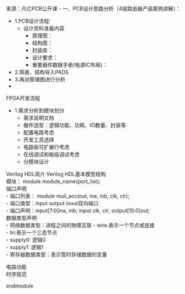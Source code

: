 来源：凡亿PCB公开课 - 
一、PCB设计思路分析（4层路由器产品案例讲解）：  
  - 1.PCB设计流程:  
    - 设计资料准备内容  
      - 原理图：  
      - 结构图：  
      - 封装库：  
      - 设计要求：  
      - 重要器件数据手册(电源IC布局)：  
  - 2.网表、结构导入PADS  
  - 3.再对原理图进行分析  
  - 
  
FPGA开发流程  
  - 1.需求分析到模块划分
    - 需求说明文档  
    - 器件选型：逻辑功能、功耗、IO数量、封装等.  
    - 配置电路考虑  
    - 开发工具选择  
    - 电路板可扩展行考虑  
    - 在线调试和板级调试考虑  
    - 分模块设计
    
Verilog HDL简介
Verilog HDL基本模型结构  
模块：
module module_name(port_list);  
  端口声明  
    - 端口列表： module muil_acc(out, ine, inb, clk, clr);  
    - 端口类型：input output inout双向端口  
    - 端口声明：input[7:0]ina, inb; input clk, clr; output[15:0]out;  
  数据类型声明  
    - 网络数据类型：进程之间的物理互联 
      - wire:表示一个节点或连接  
      - tri:表示一个三态节点  
      - supply0: 逻辑0  
      - supply1: 逻辑1  
    - 寄存器数据类型：表示暂时存储数据的变量  
    
  电路功能  
  时序规范 
  
endmodule    
